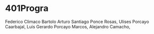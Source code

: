 # 401Progra
Federico Climaco Bartolo
Arturo Santiago Ponce Rosas,
Ulises Porcayo Caarbajal,
Luis Gerardo Porcayo Marcos,
Alejandro Camacho,